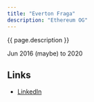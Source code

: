 ```yaml
---
title: "Everton Fraga"
description: "Ethereum OG"
---
```


{{ page.description }}

Jun 2016 (maybe) to 2020

## Links
- [LinkedIn](https://www.linkedin.com/in/evertonfraga/)
